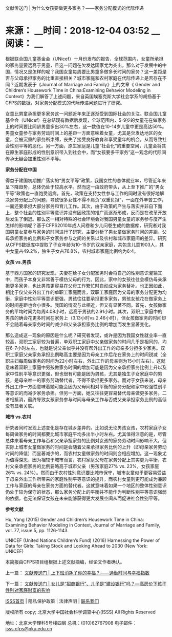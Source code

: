  文献传送门 | 为什么女孩要做更多家务？——家务分配模式的代际传递

# 来源： __时间：2018-12-04 03:52 __阅读： __

根据联合国儿童基金会（UNicef）十月份发布的报告，全球范围内，女童所承担的家务量要远高于男童，且这一问题在欠发达国家尤为突出。那么对于发展中的中国，情况又是怎样的呢？我国女童每周要比男童多做多长时间的家务？这一差距是否与父母承担家务的比重直接相关？城市家庭和农村家庭在代际传递上是否存在不同？近期发表于《Journal
of Marriage and Family》上的文章《 Gender and Children’s Housework Time in
China:Examining Behavior Modeling in
Context》为我们解答了上述问题，来自英国埃塞克斯大学社会学系的胡扬基于CFPS的数据，对家务分配模式的代际传递问题进行了研究。



女童比男童承担更多家务这一问题近年来正逐渐受到国际社会的关注。联合国儿童基金会（UNicef）在总结现有数据后发现，全球范围内，5-9岁的女童花在做家务上的时间要比同龄男童多出30%左右，这一数值在10-14岁儿童中更是高达50%。男童女童参与家务劳动时间上的差距一方面意味着女童，尤其是欠发达地区的女童，会被沉重的家务所束缚，丧失了接受良好教育和享受童年的机会，从而导致社会性别平等的恶化。另一方面，原生家庭是儿童“社会化”的重要空间，儿童会将其在原生家庭形成的性别意识带入到社会中，而“女孩要多干家务”这一观念的代际间传承无疑会加重性别不平等。



**家务分配在中国**



得益于建国初期推广落实的“男女平等”政策，我国女性的总体就业率，尽管近年来呈下降趋势，总体仍处于较高水平。然而这一由政府带头，从上至下推广的“男女平等”政策也一直饱受诟病。首先，政策在支持女性参与工作的同时没有很好地解决家务分配上的问题，导致很多女性不得不肩负“双重负担”，一面在外辛苦工作，一面还要承担大部分家务和育儿工作。其次，由于政策的产生与落实并非自下而上，整个社会的性别平等意识并没有因政策的推广而逐渐形成，反而是在改革开放后发生了倒退。那么这一相对特殊的社会环境会对我国男童女童的家务参与度产生怎样的影响呢？基于CFPS2010年成人问卷和少儿问卷生成的数据库，研究者对我国男童女童参与家务的时间进行了研究，主要分析了男女童做家务时间的差距，父母承担家务的比例和子女家务参与之间的关系以及农村和城市家庭间的差异。研究从CFPS数据库中提取了子女年龄为10-15岁的双亲家庭，共包含儿童1903人，其中女童占49.2%，独生子女占76.8%，农村城市家庭比例约为6:4。



**女孩 vs.男孩**



基于西方国家的研究发现，夫妻在给子女分配家务时会将自己的性别意识灌输其中，而孩子本身又非常善于模仿父母的行为。因此，家中的女孩往往会模仿母亲承担更多家务，也比男孩更容易在父母工作繁忙时自动成为家务替补。也正因如此，相比于仅父亲外出工作的单职工家庭而言，双职工家庭因为父母的家务分配更为均衡，家庭中性别平等意识更强，男孩往往要承担更多家务，男孩女孩花在做家务上的时间差距也会小很多。我国的情况与此相近，但又有显著不同。首先，女孩做家务的平均时间为每周4.08小时，远高于男孩的2.91小时。其次，双职工家庭中的男孩的确会花更多时间在家务上（3.13小时vs
2.46小时），但女孩做家务的时间却不会随着母亲家务时间的减少和父亲承担家务比例的增加而发生显著变化。



那么造成这一现象的原因是什么呢？研究者发现，或许是因为我国女性就业率一直较高，双职工家庭较为普遍，单双职工家庭中父亲做家务的时间几乎是相同的，均在6-7小时左右，也就是说父亲似乎并没有帮外出工作的母亲多分担多少家务。双职工家庭父亲家务承担比例略高主要是因为母亲工作后花在家务上的时间锐减（全职主妇每周做家务的时间为22小时左右，外出工作的母亲则为15小时左右）。这就意味着双职工家庭中男孩做家务时间的增加可能是因为父亲承担家务比例上升以及家中性别平等意识更强，但也很有可能是因为男孩，尤其是独生子女家庭中的男孩，是母亲唯一的家务劳动替代者，不得不承担更多家务。而对于女孩来说，母亲外出工作一方面意味着她可能会因为父母间相对平衡的家务分配和家中较强性别平等意识的而减少家务承担。但另一方面，她又往往更容易替代母亲做更多家务。二者相抵消，最终导致女孩家务参与时间与母亲工作与否或父亲承担家务比例的高低没有显著关联。



**城市 vs.农村**



研究者同时发现上述变化是存在城乡差异的。比如说无论男孩女孩，农村家庭子女每周做家务的时间都要比城市家庭平均多出半小时左右。尤其值得注意的是，尽管总体来看母亲工作与否和父亲承担家务的比例对女孩的家务劳动时间影响不大，但实际上城市女童做家务的时间是会随着父亲承担家务比例的上升（即母亲家务劳动时间的降低）而显著减少的，而农村女童做家务的时间则会相应增加。这一现象尤为值得深思，因为相较于城市而言，农村家庭父母在家务分配上其实更为平衡，农村父亲承担家务的比例要略高于城市父亲（男孩家庭27%
vs. 23%，女孩家庭26% vs.
24%）。然而由于农村性别意识要比城市保守，城市女童似乎更容易受益于母亲外出工作所带来的家庭性别平等意识的提升，而农村女童则更可能成为兼顾工作与家庭的母亲在家务方面的替代者。这就意味着如果一个地区的整体性别意识仍处于较为保守的状态，那么家务分配上的平衡并不能作为判断性别平等意识强弱的依据，也无法保证女孩在未来能够获得更大发展空间从而促进社会性别平等。



**参考文献**



Hu, Yang (2015) Gender and Children’s Housework Time in China: Examining
Behavior Modeling in Context, Journal of Marriage and Family, vol. 77, issue
5, pp. 1126-1143.



UNICEF (United Nations Children’s Fund) (2016) Harnessing the Power of Data
for Girls: Taking Stock and Looking Ahead to 2030 (New York: UNICEF)



本简报由CFPS项目组根据上述文献摘编，经论文作者确认。



上一篇： [文献传送门 | 上下班消耗了你的幸福？——通勤时间与幸福指数 ](1296028.htm)

下一篇： [文献传送门 | 女儿是“招商银行”、儿子是“建设银行”吗？—高房价下孩子性别对家庭财富的影响 ](1296032.htm)

[ISSS首页](http://www.isss.pku.edu.cn/) | 隐私保护政策 | 法律声明 |
[联系我们](../../lxwm/index.htm)

版权所有 copy; 北京大学中国社会科学调查中心(ISSS) All Rights Reserved

地址：北京大学理科5号楼四层 总机：(010)62767908 电子邮件：isss.cfps@pku.edu.cn

